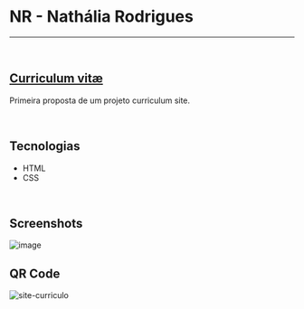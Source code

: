 # NR - Nathália Rodrigues

<hr>
<br/>

## [Curriculum vitæ](https://nathrds.github.io/NR/)

Primeira proposta de um projeto curriculum site.

<br/>

## Tecnologias
* HTML
* CSS

<br/>

## Screenshots
![image](https://github.com/user-attachments/assets/53e47d14-9c2c-4f0b-9c99-f008b3707185)


## QR Code 
![site-curriculo](https://user-images.githubusercontent.com/106173624/219506870-77f6e2d9-f2e1-48d4-9aac-ba49d8b29b17.png)
